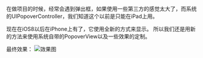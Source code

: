在做项目的时候，经常会遇到弹出框，如果使用一些第三方的感觉太大了，而系统的UIPopoverController，我们知道这个以前是只能在iPad上用。

现在在iOS8以后在iPhone上有了，它使用全新的方式来显示。
所以我们还是用新的方法来使用系统自带的PopoverView以及一些效果的定制。

最终效果：
![效果图](http://www.letout.cc/usr/uploads/2016/08/561504001.jpg)

